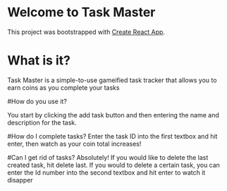 # Welcome to Task Master

This project was bootstrapped with [Create React App](https://github.com/facebook/create-react-app).

# What is it?

Task Master is a simple-to-use gameified task tracker that allows you 
to earn coins as you complete your tasks

#How do you use it?

You start by clicking the add task button and then 
entering the name and description for the task.

#How do I complete tasks?
Enter the task ID into the first textbox and hit enter, 
then watch as your coin total increases!

#Can I get rid of tasks?
Absolutely! If you would like to delete the last created task, hit delete last.
If you would to delete a certain task, you can enter the Id number into the second textbox and hit
enter to watch it disapper
